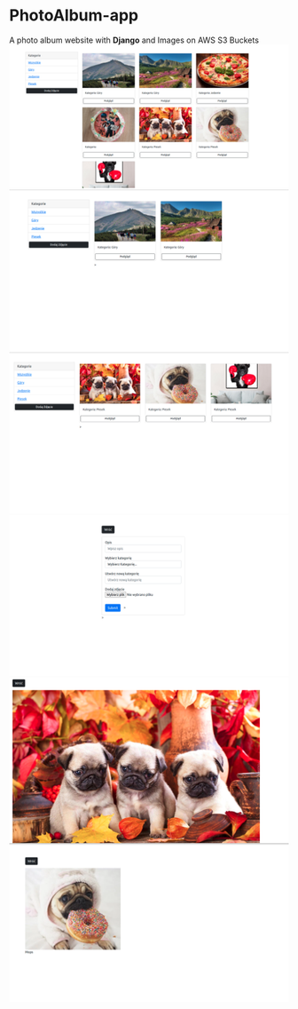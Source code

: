 # PhotoAlbum-app
A photo album website with **Django** and Images on AWS S3 Buckets
![](Images/strona_1.png)
![](Images/strona_2.png)
![](Images/strona_3.png)
![](Images/strona_4.png)
![](Images/strona_5.png)
![](Images/strona_6.png)
